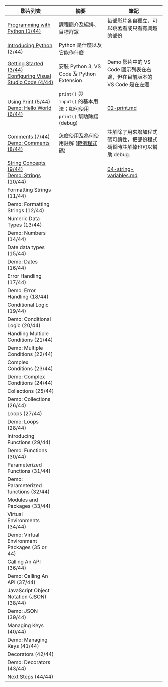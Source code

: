 | 影片列表 | 摘要 | 筆記 |
|-------|------|--------|
| [Programming with Python (1/44)](https://learn.microsoft.com/en-us/shows/intro-to-python-development/python-for-beginners-1-of-44-programming-with-python) | 課程簡介及編排、目標群眾 | 每部影片各自獨立，可以跳著看或只看有興趣的部份 |
| [Introducing Python (2/44)](https://learn.microsoft.com/en-us/shows/intro-to-python-development/python-for-beginners-2-of-44-introducing-python) | Python 是什麼以及它能作什麼 |   |
| [Getting Started (3/44)](https://learn.microsoft.com/en-us/shows/intro-to-python-development/python-for-beginners-3-of-44-getting-started)<br>[Configuring Visual Studio Code (4/44)](https://learn.microsoft.com/en-us/shows/intro-to-python-development/python-for-beginners-4-of-44-configuring-visual-studio-code) | 安裝 Python 3, VS Code 及 Python Extension | Demo 影片中的 VS Code 圖示列表在右邊，但在目前版本的 VS Code 是在左邊 |
| [Using Print (5/44)](https://learn.microsoft.com/en-us/shows/intro-to-python-development/python-for-beginners-5-of-44-using-print)<br>[Demo: Hello World (6/44)](https://learn.microsoft.com/en-us/shows/intro-to-python-development/python-for-beginners-6-of-44-demo-hello-world)| `print()` 與 `input()` 的基本用法；如何使用 `print()` 幫助除錯 (debug) | [02-print.md](02-print.md) |
| [Comments (7/44)](https://learn.microsoft.com/en-us/shows/intro-to-python-development/python-for-beginners-7-of-44-comments)<br>[Demo: Comments (8/44)](https://learn.microsoft.com/en-us/shows/intro-to-python-development/python-for-beginners-8-of-44-demo-comments) | 怎麼使用及為何使用註解 ([範例程式碼](https://github.com/microsoft/c9-python-getting-started/tree/master/python-for-beginners/03%20-%20Comments)) | 註解除了用來增加程式碼可讀性，把部份程式碼暫時註解掉也可以幫助 debug. |
| [String Concepts (9/44)](https://learn.microsoft.com/en-us/shows/intro-to-python-development/python-for-beginners-9-of-44-string-concepts)<br>[Demo: Strings (10/44)](https://learn.microsoft.com/en-us/shows/intro-to-python-development/python-for-beginners-10-of-44-demo-strings) |   | [04-string-variables.md](04-string-variables.md) |
| Formatting Strings (11/44) |      |        |
| Demo: Formatting Strings (12/44) |      |        |
| Numeric Data Types (13/44) |      |        |
| Demo: Numbers (14/44) |      |        |
| Date data types (15/44) |      |        |
| Demo: Dates (16/44) |      |        |
| Error Handling (17/44) |      |        |
| Demo: Error Handling (18/44) |      |        |
| Conditional Logic (19/44) |      |        |
| Demo: Conditional Logic (20/44) |      |        |
| Handling Multiple Conditions (21/44) |      |        |
| Demo: Multiple Conditions (22/44) |      |        |
| Complex Conditions (23/44) |      |        |
| Demo: Complex Conditions (24/44) |      |        |
| Collections (25/44) |      |        |
| Demo: Collections (26/44) |      |        |
| Loops (27/44) |      |        |
| Demo: Loops (28/44) |      |        |
| Introducing Functions (29/44) |      |        |
| Demo: Functions (30/44) |      |        |
| Parameterized Functions (31/44) |      |        |
| Demo: Parameterized functions (32/44) |      |        |
| Modules and Packages (33/44) |      |        |
| Virtual Environments (34/44) |      |        |
| Demo: Virtual Environment Packages (35 or 44) |      |        |
| Calling An API (36/44) |      |        |
| Demo: Calling An API (37/44) |      |        |
| JavaScript Object Notation (JSON) (38/44) |      |        |
| Demo: JSON (39/44) |      |        |
| Managing Keys (40/44) |      |        |
| Demo: Managing Keys (41/44) |      |        |
| Decorators (42/44) |      |        |
| Demo: Decorators (43/44) |      |        |
| Next Steps (44/44) |      |        |
